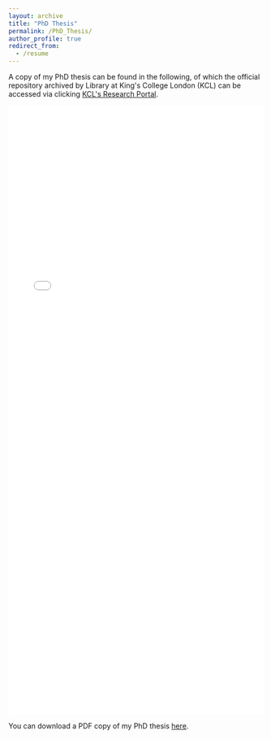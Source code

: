 ```yaml
---
layout: archive
title: "PhD Thesis"
permalink: /PhD_Thesis/
author_profile: true
redirect_from:
  - /resume
---
```

A copy of my PhD thesis can be found in the following, of which the official repository archived by Library at King's College London (KCL) can be accessed via clicking [KCL's Research Portal](https://kclpure.kcl.ac.uk/portal/en/theses/on-uavs-for-wireless-networks(7ea45894-66cb-4790-b462-841a3c9ee6a8).html).
<iframe src="/files/pdf/MEngPhD_Thesis/MyPhDThesis.pdf" width="100%" height="1200" frameborder="no" border="0" marginwidth="0" marginheight="0"></iframe>

You can download a PDF copy of my PhD thesis [here](/files/pdf/MEngPhD_Thesis/MyPhDThesis.pdf).